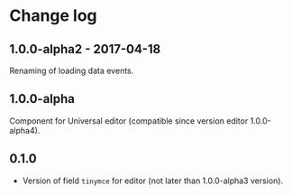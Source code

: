 # Change log

## 1.0.0-alpha2 - 2017-04-18

Renaming of loading data events.

## 1.0.0-alpha

Component for Universal editor (сompatible since version editor 1.0.0-alpha4).

## 0.1.0

* Version of field `tinymce` for editor (not later than 1.0.0-alpha3 version).
